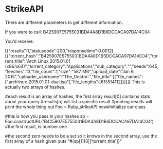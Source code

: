 # StrikeAPI
There are different parameters to get different information.


If you were to call:
B425907E5755031BDA4A8D1B6DCCACA97DA14C04

You'd receive:

[{"results":1,"statuscode":200,"responsetime":0.0012},[{"torrent_hash":"B425907E5755031BDA4A8D1B6DCCACA97DA14C04","torrent_title":"Arch Linux 2015.01.01 (x86\/x64)","torrent_category":"Applications","sub_category":"","seeds":645,"leeches":13,"file_count":1,"size":"587 MB","upload_date":"Jan  6, 2015","uploader_username":"The_Doctor-","file_info":[{"file_names":["archlinux-2015.01.01-dual.iso"],"file_lengths":[615514112]}]}]]
This is actually two arrays of hashes.

#each result is an array of hashes, the first array result[0] contains stats about your query
#results[n] will list a specific result
#printing results will print the whole thing out
Foo = Ruby_strikeAPI.new#initialize our class

#this is how you pass in your hashes
sp = Foo.constructURL('B425907E5755031BDA4A8D1B6DCCACA97DA14C04')
#the first result, is number one

#the second zero needs to be a set so it knows in the second array, use the first array of a hash given
puts "#{sp[1][0]['torrent_title']}"